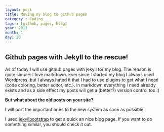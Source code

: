 ```yaml
---
layout: post
title: Moving my blog to github pages
category : Coding
tags : [github, pages, blog]
year: 2013
month: 1
day: 20
---
```


## Github pages with Jekyll to the rescue!

As of today I will use github pages with jekyll for my blog. The reason is quite simple: I love markdown.
Ever since I started my blog I always used Wordpress, but I always hated it that I had to use plugins to get what
I need (code coloring, better editor, etc.). In markdown everything I need already exists and as a side effect my posts
will get a (better?) version control too :)

**But what about the old posts on your site?**

I will port the important ones to the new system as soon as possible.

I used [jekyllbootstrap](http://jekyllbootstrap.com/) to get a quick an nice blog page. If you want to do something
similar, you should check it out.

